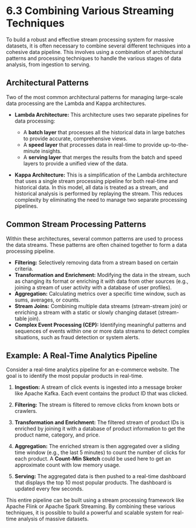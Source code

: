 # 6.3 Combining Various Streaming Techniques

To build a robust and effective stream processing system for massive datasets, it is often necessary to combine several different techniques into a cohesive data pipeline. This involves using a combination of architectural patterns and processing techniques to handle the various stages of data analysis, from ingestion to serving.

## Architectural Patterns

Two of the most common architectural patterns for managing large-scale data processing are the Lambda and Kappa architectures.

*   **Lambda Architecture:** This architecture uses two separate pipelines for data processing:
    *   A **batch layer** that processes all the historical data in large batches to provide accurate, comprehensive views.
    *   A **speed layer** that processes data in real-time to provide up-to-the-minute insights.
    *   A **serving layer** that merges the results from the batch and speed layers to provide a unified view of the data.

*   **Kappa Architecture:** This is a simplification of the Lambda architecture that uses a single stream processing pipeline for both real-time and historical data. In this model, all data is treated as a stream, and historical analysis is performed by replaying the stream. This reduces complexity by eliminating the need to manage two separate processing pipelines.

## Common Stream Processing Patterns

Within these architectures, several common patterns are used to process the data streams. These patterns are often chained together to form a data processing pipeline.

*   **Filtering:** Selectively removing data from a stream based on certain criteria.
*   **Transformation and Enrichment:** Modifying the data in the stream, such as changing its format or enriching it with data from other sources (e.g., joining a stream of user activity with a database of user profiles).
*   **Aggregation:** Calculating metrics over a specific time window, such as sums, averages, or counts.
*   **Stream Joins:** Combining multiple data streams (stream-stream join) or enriching a stream with a static or slowly changing dataset (stream-table join).
*   **Complex Event Processing (CEP):** Identifying meaningful patterns and sequences of events within one or more data streams to detect complex situations, such as fraud detection or system alerts.

## Example: A Real-Time Analytics Pipeline

Consider a real-time analytics pipeline for an e-commerce website. The goal is to identify the most popular products in real-time.

1.  **Ingestion:** A stream of click events is ingested into a message broker like Apache Kafka. Each event contains the product ID that was clicked.

2.  **Filtering:** The stream is filtered to remove clicks from known bots or crawlers.

3.  **Transformation and Enrichment:** The filtered stream of product IDs is enriched by joining it with a database of product information to get the product name, category, and price.

4.  **Aggregation:** The enriched stream is then aggregated over a sliding time window (e.g., the last 5 minutes) to count the number of clicks for each product. A **Count-Min Sketch** could be used here to get an approximate count with low memory usage.

5.  **Serving:** The aggregated data is then pushed to a real-time dashboard that displays the top 10 most popular products. The dashboard is updated every few seconds.

This entire pipeline can be built using a stream processing framework like Apache Flink or Apache Spark Streaming. By combining these various techniques, it is possible to build a powerful and scalable system for real-time analysis of massive datasets.
